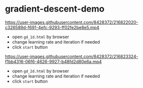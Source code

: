 # gradient-descent-demo

https://user-images.githubusercontent.com/8428372/216822020-c326589d-f691-4efc-9293-ff02fe2be8e5.mp4

* open `gd_1d.html` by browser
* change learning rate and iteration if needed
* click `start` button


https://user-images.githubusercontent.com/8428372/216823324-f1bb4316-06f6-4626-9927-b48fd2d80e6a.mp4

* open `gd_2d.html` by browser
* change learning rate and iteration if needed
* click `start` button

